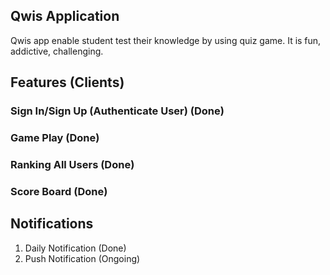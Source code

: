 ## Qwis Application

Qwis app enable student test their knowledge by using quiz game. It is fun, addictive, challenging.

## Features (Clients)

### Sign In/Sign Up (Authenticate User) (Done)

### Game Play (Done)

### Ranking All Users (Done)

### Score Board (Done)

## Notifications
 1) Daily Notification (Done)
 2) Push Notification (Ongoing)